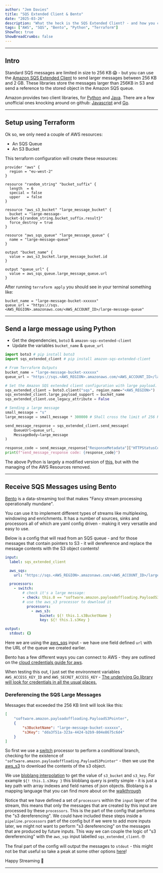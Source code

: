 ```yaml
---
author: "Jem Davies"
title: "SQS Extended Client & Bento"
date: "2025-03-26"
description: "What the heck is the SQS Extended Client? - and how you can use Bento to process such eclectic things..."
tags: ["AWS", "SQS", "Bento", "Python", "Terraform"]
ShowToc: true
ShowBreadCrumbs: false
---
```


---

## Intro

Standard SQS messages are limited in size to 256 KB :scream:  - but you can use the [Amazon SQS Extended Client](https://docs.aws.amazon.com/AWSSimpleQueueService/latest/SQSDeveloperGuide/sqs-managing-large-messages.html) to send larger messages between 256 KB and 2 GB. These libraries store the messages larger than 256KB in S3 and send a reference to the stored object in the Amazon SQS queue.

Amazon provides two client libraries, for [Python](https://github.com/awslabs/amazon-sqs-python-extended-client-lib/) and [Java](https://github.com/awslabs/amazon-sqs-java-extended-client-lib). There are a few unofficial ones knocking around on github: [Javascript](https://github.com/dvla/sqs-extended-client) and [Go](https://github.com/co-go/sqs-extended-client-go).

---

## Setup using Terraform

Ok so, we only need a couple of AWS resources:

 - An SQS Queue 
 - An S3 Bucket

This terraform configuration will create these resources: 

```hcl
provider "aws" {
  region = "eu-west-2"
}

resource "random_string" "bucket_suffix" {
  length  = 6
  special = false
  upper   = false
}

resource "aws_s3_bucket" "large_message_bucket" {
  bucket = "large-message-bucket-${random_string.bucket_suffix.result}"
  force_destroy = true
}

resource "aws_sqs_queue" "large_message_queue" {
  name = "large-message-queue"
}

output "bucket_name" {
  value = aws_s3_bucket.large_message_bucket.id
}

output "queue_url" {
  value = aws_sqs_queue.large_message_queue.url
}
```

After running `terraform apply` you should see in your terminal something like:

```
bucket_name = "large-message-bucket-xxxxxx"
queue_url = "https://sqs.<AWS_REGION>.amazonaws.com/<AWS_ACCOUNT_ID>/large-message-queue"
```

---

## Send a large message using Python

 - Get the dependencies, `boto3` & `amazon-sqs-extended-client`
 - Update the variables `bucket_name` & `queue_url`

```python
import boto3 # pip install boto3
import sqs_extended_client # pip install amazon-sqs-extended-client

# From Terraform Outputs
bucket_name = "large-message-bucket-xxxxxx"
queue_url = "https://sqs.<AWS_REGION>.amazonaws.com/<AWS_ACCOUNT_ID>/large-message-queue"

# Set the Amazon SQS extended client configuration with large payload.
sqs_extended_client = boto3.client("sqs", region_name="<AWS_REGION>")
sqs_extended_client.large_payload_support = bucket_name 
sqs_extended_client.use_legacy_attribute = False

# Sending a large message
small_message = "s"
large_message = small_message * 300000 # Shall cross the limit of 256 KB

send_message_response = sqs_extended_client.send_message(
    QueueUrl=queue_url,
    MessageBody=large_message
)

response_code = send_message_response["ResponseMetadata"]["HTTPStatusCode"]
print(f"send_message_response code: {response_code}")
```

The above Python is largely a modified version of [this](https://docs.aws.amazon.com/AWSSimpleQueueService/latest/SQSDeveloperGuide/extended-client-library-python.html#extended-client-library-python-code-example), but with the managing of the AWS Resources 
removed.

---

## Receive SQS Messages using Bento

[Bento](https://bento.dev) is a data-streaming tool that makes "Fancy stream processing operationally mundane". 

You can use it to implement different types of streams like multiplexing, windowing and enrichments.
It has a number of sources, sinks and processors all of which are yaml config driven - making it very versatile and easy to use.

Below is a config that will read from an SQS queue - and for those messages that contain pointers to S3 - it will dereference and replace the message contents with the S3 object contents!

```yaml
input:
  label: sqs_extended_client

  aws_sqs:
    url: "https://sqs.<AWS_REGION>.amazonaws.com/<AWS_ACCOUNT_ID>/large-message-queue"

  processors:
    - switch: 
        # check it's a large message:
        - check: this.0 == "software.amazon.payloadoffloading.PayloadS3Pointer" 
        # use the aws_s3 processor to download it 
          processors:
            - aws_s3:
                bucket: ${! this.1.s3BucketName }
                key: ${! this.1.s3Key }

output:
  stdout: {}
```

Here we are using the [aws_sqs](https://warpstreamlabs.github.io/bento/docs/components/inputs/aws_sqs) input - we have one field defined `url` with the URL of the queue we created earlier.

Bento has a few different ways you can connect to AWS - they are outlined on the [cloud credentials guide for aws](https://warpstreamlabs.github.io/bento/docs/guides/cloud/aws).

When testing this out, I just set the environment variables `AWS_ACCESS_KEY_ID` and `AWS_SECRET_ACCESS_KEY` - [The underlying Go library will look for credentials in all the usual places.](https://docs.aws.amazon.com/sdk-for-go/v1/developer-guide/configuring-sdk.html)

### Dereferencing the SQS Large Messages

Messages that exceeded the 256 KB limit will look like this: 

```json
[
    "software.amazon.payloadoffloading.PayloadS3Pointer",
    {
        "s3BucketName": "large-message-bucket-xxxxxx",
        "s3Key": "dda3f51a-323a-4424-b2b9-804e8675c6d4"
    }
]
```

So first we use a [switch](https://warpstreamlabs.github.io/bento/docs/components/processors/switch) processor to perform a conditional branch, checking for the existence of `"software.amazon.payloadoffloading.PayloadS3Pointer"` - then we use the [aws_s3](https://warpstreamlabs.github.io/bento/docs/components/processors/switch) to download the contents of the s3 object.

We use [bloblang interpolation](https://warpstreamlabs.github.io/bento/docs/configuration/interpolation/#bloblang-queries) to get the value of `s3_bucket` and `s3_key`. For example `${! this.1.s3Key }` this bloblang query is pretty simple - it is just a key path with array indexes and field names of json objects. Bloblang is a mapping language that you can find more about on the [walkthrough](https://warpstreamlabs.github.io/bento/docs/guides/bloblang/walkthrough/) 

Notice that we have defined a set of `processors` within the `input` layer of the stream, this means that only the messages that are created by this input are processed by these `processors`. This is the part of the config that performs the "s3 dereferencing". We could have included these steps inside a `pipeline.processors` part of the config but if we were to add more inputs later, we might not want to perform "s3 dereferencing" on the messages that are produced by future inputs. This way we can couple the logic of "s3 dereferencing" with the `aws_sqs` input labelled `sqs_extended_client`. :nerd_face:

The final part of the config will output the messages to `stdout` - this might not be that useful so take a peak at some other options [here](https://warpstreamlabs.github.io/bento/docs/components/outputs/about#categories)!

Happy Streaming :rocket:

---